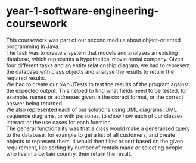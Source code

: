# year-1-software-engineering-coursework
This coursework was part of our second module about object-oriented programming in Java.\
The task was to create a system that models and analyses an existing database, which represents a hypothetical movie rental company. Given four different tasks and an entity relationship diagram, we had to represent the database with class objects and analyse the results to return the required results.\
We had to create our own JTests to test the results of the program against the expected output. This helped to find what fields need to be tested, for example. names or addresses given in the correct format, or the correct answer being returned.\
We also represented each of our solutions using UML diagrams, UML sequence diagrams, or with personas, to show how each of our classes interact or the use cases for each function.\
The general functionality was that a class would make a generalised query to the database, for example to get a list of all customers, and create objects to represent them. It would then filter or sort based on the given requirement, like sorting by number of rentals made or selecting people who live in a certain country, then return the result.
